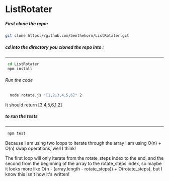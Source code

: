 # ListRotater

##### First clone the repo:

```sh
git clone https://github.com/benthehorn/ListRotater.git
```
##### cd into the directory you cloned the repo into : 
---
```sh
 cd ListRotater
 npm install
```

###### Run the code
```sh
  node rotate.js "[1,2,3,4,5,6]" 2
``` 

It should return [3,4,5,6,1,2]

##### to run the tests
---
```sh
 npm test
```

Because I am using two loops to iterate through the array I am using O(n) + O(n) swap operations, well I think!

The first loop will only iterate from the rotate_steps index to the end, and the second from the beginning of the array
to the rotate_steps index, so maybe it looks more like O(n - (array.length - rotate_steps)) + O(rotate_steps), but I know this isn't how it's written!
